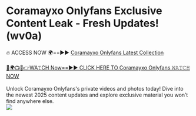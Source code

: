 # Coramayxo Onlyfans Exclusive Content Leak - Fresh Updates! (wv0a)

🔥 ACCESS NOW 🌍==►► <a href="https://tinyurl.com/kvy9nzfs" rel="nofollow">Coramayxo Onlyfans Latest Collection</a>
<br><br>
[🔴🌍📺📱👉WA𝚃CH Now==►► CLICK HERE TO Coramayxo Onlyfans 𝚆𝙰𝚃𝙲𝙷 NOW](https://tinyurl.com/kvy9nzfs)
<br><br>
Unlock Coramayxo Onlyfans's private videos and photos today! Dive into the newest 2025 content updates and explore exclusive material you won’t find anywhere else.
<br>
<a href="https://tinyurl.com/kvy9nzfs" rel="nofollow" data-target="animated-image.originalLink"><img src="https://camo.githubusercontent.com/8a4f000d20f83aca3bf7ec5f350d767afa0574a8a352519fd8cfa583a6f93a33/68747470733a2f2f692e696d6775722e636f6d2f644a486b345a712e676966" data-canonical-src="https://i.imgur.com/dJHk4Zq.gif" style="max-width: 100%; display: inline-block;" data-target="animated-image.originalImage"></a>
<br>
